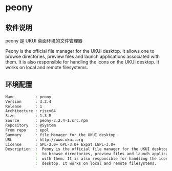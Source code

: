 # peony
## 软件说明

peony 是 UKUI 桌面环境的文件管理器

Peony is the official file manager for the UKUI desktop. It allows one
to browse directories, preview files and launch applications associated
with them. It is also responsible for handling the icons on the UKUI
desktop. It works on local and remote filesystems.

## 环境配置
``` bash
Name         : peony
Version      : 3.2.4
Release      : 1
Architecture : riscv64
Size         : 1.3 M
Source       : peony-3.2.4-1.src.rpm
Repository   : @System
From repo    : epol
Summary      : file Manager for the UKUI desktop
URL          : http://www.ukui.org
License      : GPL-2.0+ GPL-3.0+ Expat LGPL-3.0+
Description  :  Peony is the official file manager for the UKUI desktop. It allows one
             :  to browse directories, preview files and launch applications associated
             :  with them. It is also responsible for handling the icons on the UKUI
             :  desktop. It works on local and remote filesystems.
```
